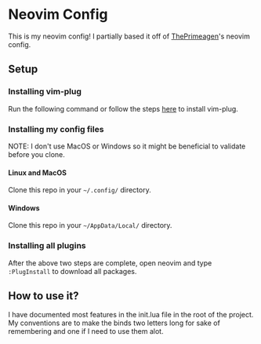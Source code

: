 # Neovim Config

This is my neovim config! I partially based it off of [ThePrimeagen](https://linktr.ee/ThePrimeagen)'s neovim config.

## Setup

### Installing vim-plug

Run the following command or follow the steps [here](https://github.com/junegunn/vim-plug) to install vim-plug.

### Installing my config files

NOTE: I don't use MacOS or Windows so it might be beneficial to validate before you clone.

#### Linux and MacOS

Clone this repo in your `~/.config/` directory.

#### Windows

Clone this repo in your `~/AppData/Local/` directory.

### Installing all plugins

After the above two steps are complete, open neovim and type `:PlugInstall` to download all packages.

## How to use it?

I have documented most features in the init.lua file in the root of the project. My conventions are to make the binds two letters long for sake of remembering and one if I need to use them alot.

